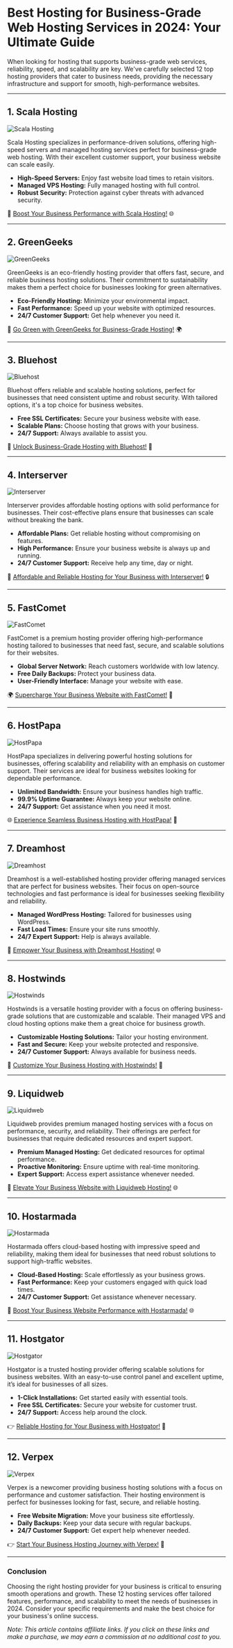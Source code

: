 # Best Hosting for Business-Grade Web Hosting Services in 2024: Your Ultimate Guide

When looking for hosting that supports business-grade web services, reliability, speed, and scalability are key. We've carefully selected 12 top hosting providers that cater to business needs, providing the necessary infrastructure and support for smooth, high-performance websites.

---

## 1. Scala Hosting

![Scala Hosting](https://i.imgur.com/uJ5JIK3.png "Scala Web Hosting")

Scala Hosting specializes in performance-driven solutions, offering high-speed servers and managed hosting services perfect for business-grade web hosting. With their excellent customer support, your business website can scale easily.

- **High-Speed Servers:** Enjoy fast website load times to retain visitors.
- **Managed VPS Hosting:** Fully managed hosting with full control.
- **Robust Security:** Protection against cyber threats with advanced security.

🚀 [Boost Your Business Performance with Scala Hosting!](https://snipitx.com/scala-jy) 🌐

---

## 2. GreenGeeks

![GreenGeeks](https://i.imgur.com/eEwuntu.jpg "GreenGeeks Hosting")

GreenGeeks is an eco-friendly hosting provider that offers fast, secure, and reliable business hosting solutions. Their commitment to sustainability makes them a perfect choice for businesses looking for green alternatives.

- **Eco-Friendly Hosting:** Minimize your environmental impact.
- **Fast Performance:** Speed up your website with optimized resources.
- **24/7 Customer Support:** Get help whenever you need it.

🌿 [Go Green with GreenGeeks for Business-Grade Hosting!](https://snipitx.com/greengeeks-jy) 🌍

---

## 3. Bluehost

![Bluehost](https://i.imgur.com/PasFF9E.jpeg "Bluehost Hosting")

Bluehost offers reliable and scalable hosting solutions, perfect for businesses that need consistent uptime and robust security. With tailored options, it's a top choice for business websites.

- **Free SSL Certificates:** Secure your business website with ease.
- **Scalable Plans:** Choose hosting that grows with your business.
- **24/7 Support:** Always available to assist you.

🚀 [Unlock Business-Grade Hosting with Bluehost!](https://snipitx.com/bluehost-jy) 💼

---

## 4. Interserver

![Interserver](https://i.imgur.com/OM5dOEW.jpeg "Interserver Hosting")

Interserver provides affordable hosting options with solid performance for businesses. Their cost-effective plans ensure that businesses can scale without breaking the bank.

- **Affordable Plans:** Get reliable hosting without compromising on features.
- **High Performance:** Ensure your business website is always up and running.
- **24/7 Customer Support:** Receive help any time, day or night.

💸 [Affordable and Reliable Hosting for Your Business with Interserver!](https://snipitx.com/interserver-jy) 🔒

---

## 5. FastComet

![FastComet](https://i.imgur.com/7qgXuWp.png "FastComet Hosting")

FastComet is a premium hosting provider offering high-performance hosting tailored to businesses that need fast, secure, and scalable solutions for their websites.

- **Global Server Network:** Reach customers worldwide with low latency.
- **Free Daily Backups:** Protect your business data.
- **User-Friendly Interface:** Manage your website with ease.

🌍 [Supercharge Your Business Website with FastComet!](https://snipitx.com/fastcomet-jy) 🚀

---

## 6. HostPapa

![HostPapa](https://i.imgur.com/ouDTkvl.jpeg "HostPapa Hosting")

HostPapa specializes in delivering powerful hosting solutions for businesses, offering scalability and reliability with an emphasis on customer support. Their services are ideal for business websites looking for dependable performance.

- **Unlimited Bandwidth:** Ensure your business handles high traffic.
- **99.9% Uptime Guarantee:** Always keep your website online.
- **24/7 Support:** Get assistance when you need it most.

🌐 [Experience Seamless Business Hosting with HostPapa!](https://snipitx.com/hostpapa-jy) 🌈

---

## 7. Dreamhost

![Dreamhost](https://i.imgur.com/rXIg8ip.jpeg "Dreamhost Hosting")

Dreamhost is a well-established hosting provider offering managed services that are perfect for business websites. Their focus on open-source technologies and fast performance is ideal for businesses seeking flexibility and reliability.

- **Managed WordPress Hosting:** Tailored for businesses using WordPress.
- **Fast Load Times:** Ensure your site runs smoothly.
- **24/7 Expert Support:** Help is always available.

🚀 [Empower Your Business with Dreamhost Hosting!](https://snipitx.com/dreamhost-jy) 🌐

---

## 8. Hostwinds

![Hostwinds](https://i.imgur.com/53aSNXx.jpeg "Hostwinds Hosting")

Hostwinds is a versatile hosting provider with a focus on offering business-grade solutions that are customizable and scalable. Their managed VPS and cloud hosting options make them a great choice for business growth.

- **Customizable Hosting Solutions:** Tailor your hosting environment.
- **Fast and Secure:** Keep your website protected and responsive.
- **24/7 Customer Support:** Always available for business needs.

🌟 [Customize Your Business Hosting with Hostwinds!](https://snipitx.com/hostwinds-jy) 🚀

---

## 9. Liquidweb

![Liquidweb](https://i.imgur.com/4IvT9SC.jpeg "Liquidweb Hosting")

Liquidweb provides premium managed hosting services with a focus on performance, security, and reliability. Their offerings are perfect for businesses that require dedicated resources and expert support.

- **Premium Managed Hosting:** Get dedicated resources for optimal performance.
- **Proactive Monitoring:** Ensure uptime with real-time monitoring.
- **Expert Support:** Access expert assistance whenever needed.

🚀 [Elevate Your Business Website with Liquidweb Hosting!](https://snipitx.com/liquidweb-jy) 🌐

---

## 10. Hostarmada

![Hostarmada](https://i.imgur.com/KFbdf3o.jpeg "Hostarmada Hosting")

Hostarmada offers cloud-based hosting with impressive speed and reliability, making them ideal for businesses that need robust solutions to support high-traffic websites.

- **Cloud-Based Hosting:** Scale effortlessly as your business grows.
- **Fast Performance:** Keep your customers engaged with quick load times.
- **24/7 Customer Support:** Get assistance whenever necessary.

🚀 [Boost Your Business Website Performance with Hostarmada!](https://snipitx.com/hostarmada-jy) 🌐

---

## 11. Hostgator

![Hostgator](https://i.imgur.com/BcVkH57.jpeg "Hostgator Hosting")

Hostgator is a trusted hosting provider offering scalable solutions for business websites. With an easy-to-use control panel and excellent uptime, it’s ideal for businesses of all sizes.

- **1-Click Installations:** Get started easily with essential tools.
- **Free SSL Certificates:** Secure your website for customer trust.
- **24/7 Support:** Access help around the clock.

👉 [Reliable Hosting for Your Business with Hostgator!](https://snipitx.com/hostgator-jy) 💼

---

## 12. Verpex

![Verpex](https://i.imgur.com/6x5LhiS.jpeg "Verpex Hosting")

Verpex is a newcomer providing business hosting solutions with a focus on performance and customer satisfaction. Their hosting environment is perfect for businesses looking for fast, secure, and reliable hosting.

- **Free Website Migration:** Move your business site effortlessly.
- **Daily Backups:** Keep your data secure with regular backups.
- **24/7 Customer Support:** Get expert help whenever needed.

👉 [Start Your Business Hosting Journey with Verpex!](https://snipitx.com/verpex-jy) 🚀

---

### Conclusion

Choosing the right hosting provider for your business is critical to ensuring smooth operations and growth. These 12 hosting services offer tailored features, performance, and scalability to meet the needs of businesses in 2024. Consider your specific requirements and make the best choice for your business's online success.

*Note: This article contains affiliate links. If you click on these links and make a purchase, we may earn a commission at no additional cost to you.*
